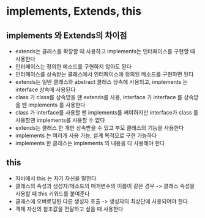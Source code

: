 # implements, Extends, this
## implements 와 Extends의 차이점
* extends는 클래스를 확장할 때 사용하고 implements는 인터페이스를 구현할 때 사용한다
* 인터페이스는 정의한 메소드를 구현하지 않아도 된다
* 인터페이스를 상속받는 클래스에서 인터페이스에 정의된 메소드를 구현하면 된다
* extends는 일반 클래스와 abstract 클래스 상속에 사용되고, implements 는 interface 상속에 사용된다
* class 가 class를 상속받을 땐 extends를 사용, interface 가 interface 를 상속받을 땐 implements 를 사용한다
* class 가 interface를 사용할 땐 implements를 써야하지만 interface가 class 를 사용할땐 implements를 사용할 수 없다
* extends는 클래스 한 개만 상속받을 수 있고 부모 클래스의 기능을 사용한다
* implements 는 여러개 사용 가능, 설계 목적으로 구현 가능하다
* implements 한 클래스는 implements 의 내용을 다 사용해야 한다

## this
* 자바에서 this 는 자기 자신을 말한다
* 클래스의 속성과 생성자/메소드의 매개변수의 이름이 같은 경우 -> 클래스 속성을 사용할 때 this 키워드를 붙여준다
* 클래스에 오버로딩된 다른 생성자 호출 -> 생성자의 최상단에 사용되어야 한다
* 객체 자신의 참조값을 전달하고 싶을 때 사용한다